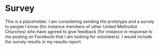 # Survey

This is a placeholder. I am considering sending the prototype and a survey to people I know (for instance members of other United Methodist Churches) who have agreed to give feedback (for instance in response to me posting on Facebook that I am looking for volunteers). I would include the survey results in my results report. 
